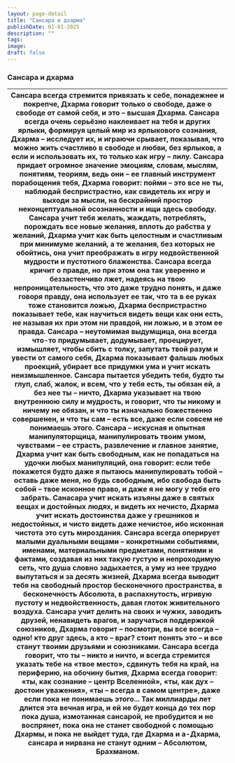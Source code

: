 ```yaml
---
layout: page-detail
title: "Сансара и дхарма"
publishDate: 01-01-2025
description: ""
tags:
image:
draft: false
---
```


### Сансара и дхарма

| Сансара всегда стремится привязать к себе,  понадежнее и покрепче, Дхарма говорит только о свободе,  даже о свободе от самой себя,  и это – высшая Дхарма. Сансара всегда очень серьёзно наклеивает на тебя и других ярлыки,  формируя целый мир из ярлыкового сознания, Дхарма – исследует их, и играючи срывает, показывая,  что можно жить счастливо в свободе и любви, без ярлыков,  а если и использовать их, то только как игру – лилу. Сансара придает огромное значение эмоциям, словам,  мыслям, понятиям, теориям,  ведь они – ее главный инструмент порабощения тебя, Дхарма говорит: пойми – это все не ты,  наблюдай беспристрастно, как свидетель их игру  и выходи за мысли, на бескрайний простор неконцептуальной осознанности  и ищи здесь свободу. Сансара учит тебя желать, жаждать,  потреблять, порождать все новые желания,  вплоть до рабства у желаний, Дхарма учит как быть целостным и счастливым  при минимуме желаний, а те желания, без которых не обойтись,  она учит преображать в игру  недвойственной мудрости и пустотного блаженства. Сансара всегда кричит о правде,  но при этом она так уверенно и беззастенчиво лжет,  надеясь на твою непроницательность,  что это даже трудно понять, и даже говоря правду, она использует ее так,  что та в ее руках тоже становится ложью, Дхарма беспристрастно показывает тебе,  как научиться видеть вещи как они есть,  не называя их при этом ни правдой, ни ложью,  и в этом ее правда. Сансара – неутомимая выдумщица,  она всегда что-то придумывает,  додумывает,  проецирует, измышляет, чтобы сбить с толку,  запутать твой разум и увести от самого себя, Дхарма показывает фальшь любых проекций,  убирает все придумки ума и учит искать неизмышленное. Сансара пытается убедить тебя,  будто ты глуп, слаб, жалок,  и всем, что у тебя есть, ты обязан ей,  а без нее ты – ничто, Дхарма указывает на твою внутреннюю силу и мудрость,  и говорит, что ты никому и ничему не обязан,  и что ты изначально божественно совершенен, и что ты сам – есть все,  даже если совсем не понимаешь этого. Сансара – искусная и опытная манипуляторщица,  манипулировать твоим умом, чувствами – ее страсть,  развлечение и главное занятие, Дхарма учит как быть свободным,  как не попадаться на удочки любых манипуляций,  она говорит: если тебе покажется будто даже я пытаюсь манипулировать тобой – оставь даже меня,  но будь свободным, ибо свобода быть собой – твое исконное право,  и даже я не могу у тебя его забрать. Санасара учит искать изъяны даже в святых вещах  и достойных людях,  и видеть их нечисто, Дхарма учит искать достоинства даже у грешников и недостойных,  и чисто видеть даже нечистое,  ибо исконная чистота это суть мироздания. Сансара всегда оперирует малыми дуальными вещами –  конкретными событиями, именами,  материальными предметами,  понятиями и фактами, создавая из них такую густую и непроходимую сеть,  что душа словно задыхается,  а уму из нее трудно выпутаться и за десять жизней, Дхарма всегда выводит тебя на свободный простор  бесконечного пространства,  в бесконечность Абсолюта, в распахнутость, игривую пустоту и недвойственность,  давая глоток живительного воздуха. Сансара учит делить на своих и чужих,  заводить друзей, ненавидеть врагов,  и заручаться поддержкой союзников, Дхарма говорит – посмотри, вы все всегда – одно!  кто друг здесь, а кто – враг?  стоит понять это – и все станут твоими друзьями и союзниками. Сансара всегда говорит, что ты – никто и ничто,  и всегда стремится указать тебе на «твое место»,  сдвинуть тебя на край,  на периферию, на обочину бытия, Дхарма всегда говорит:  «ты, как сознание – центр Вселенной»,  «ты, как дух – достоин уважения»,  «ты – всегда в самом центре», даже если пока не понимаешь этого... Так миллиарды лет длится эта вечная игра,  и ей не будет конца  до тех пор пока душа, измотанная сансарой,  не пробудится и не воспрянет,  пока она не станет свободной с помощью Дхармы, и пока не выйдет туда,  где Дхарма и а-Дхарма,  сансара и нирвана  не станут одним – Абсолютом, Брахманом. |
| ----------------------------------------------------------------------------------------------------------------------------------------------------------------------------------------------------------------------------------------------------------------------------------------------------------------------------------------------------------------------------------------------------------------------------------------------------------------------------------------------------------------------------------------------------------------------------------------------------------------------------------------------------------------------------------------------------------------------------------------------------------------------------------------------------------------------------------------------------------------------------------------------------------------------------------------------------------------------------------------------------------------------------------------------------------------------------------------------------------------------------------------------------------------------------------------------------------------------------------------------------------------------------------------------------------------------------------------------------------------------------------------------------------------------------------------------------------------------------------------------------------------------------------------------------------------------------------------------------------------------------------------------------------------------------------------------------------------------------------------------------------------------------------------------------------------------------------------------------------------------------------------------------------------------------------------------------------------------------------------------------------------------------------------------------------------------------------------------------------------------------------------------------------------------------------------------------------------------------------------------------------------------------------------------------------------------------------------------------------------------------------------------------------------------------------------------------------------------------------------------------------------------------------------------------------------------------------------------------------------------------------------------------------------------------------------------------------------------------------------------------------------------------------------------------------------------------------------------------------------------------------------------------------------------------------------------------------------------------------------------------------------------------------------------------------------------------------------------------------------------------------------------------------------------------------------------------------------------------------------------------------------------------------------------------------------------------------------------------------------------------------------------------------------------------------------------------------------------------------------------------------------------------------------------------------------------------------------------------------------------------------------------------------------------------------------------------------------------------------------------------------------------------------------------------------------------------------------------------------------------------------------------------------------------------------------------------------------------------------------------------------------------------------------------------------------------------------------------------------------------------------- |
  
  
